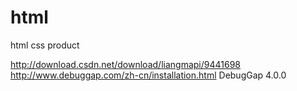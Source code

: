 # html
html css product

http://download.csdn.net/download/liangmapi/9441698  
http://www.debuggap.com/zh-cn/installation.html
DebugGap 4.0.0
